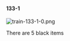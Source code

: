 #### 133-1
![train-133-1-0.png](https://github.com/lil-lab/nlvr/raw/master/nlvr/train/images/41/train-133-1-0.png "train-133-1-0.png")

There are 5 black items